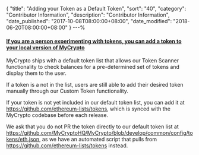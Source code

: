 {
 "title": "Adding your Token as a Default Token",
 "sort": "40",
 "category": "Contributor Information",
 "description": "Contributor Information",
 "date_published": "2017-10-08T08:00:00+08:00",
 "date_modified": "2018-06-20T08:00:00+08:00"
}
---%



#### [If you are a person experimenting with tokens, you can add a token to your local version of MyCrypto](https://support.mycrypto.com/tokens/adding-new-token-and-sending-custom-tokens.html)

MyCrypto ships with a default token list that allows our Token Scanner functionality to check balances for a pre-determined set of tokens and display them to the user.

If a token is a not in the list, users are still able to add their desired token manually through our Custom Token functionality.

If your token is not yet included in our default token list, you can add it at https://github.com/ethereum-lists/tokens, which is synced with the MyCrypto codebase before each release.

We ask that you do not PR the token directly to our default token list at https://github.com/MyCryptoHQ/MyCrypto/blob/develop/common/config/tokens/eth.json, as we have an automated script that pulls from https://github.com/ethereum-lists/tokens instead.